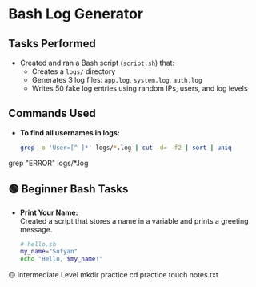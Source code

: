 # Bash Log Generator

##  Tasks Performed

- Created and ran a Bash script (`script.sh`) that:
  - Creates a `logs/` directory
  - Generates 3 log files: `app.log`, `system.log`, `auth.log`
  - Writes 50 fake log entries using random IPs, users, and log levels

##  Commands Used

- **To find all usernames in logs:**
  ```bash
  grep -o 'User=[^ ]*' logs/*.log | cut -d= -f2 | sort | uniq

grep "ERROR" logs/*.log


## 🟢 Beginner Bash Tasks

- **Print Your Name:**  
  Created a script that stores a name in a variable and prints a greeting message.
  ```bash
  # hello.sh
  my_name="Sufyan"
  echo "Hello, $my_name!"


🟡 Intermediate Level
mkdir practice
cd practice
touch notes.txt
